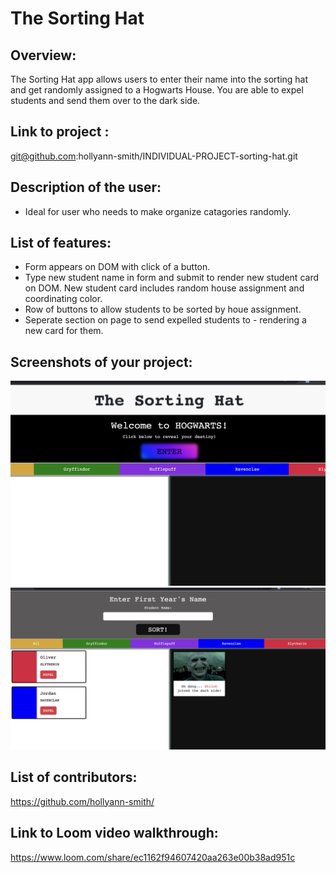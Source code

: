 # The Sorting Hat

## Overview:
The Sorting Hat app allows users to enter their name into the sorting hat and get randomly assigned to a Hogwarts House. You are able to expel students and send them over to the dark side.

## Link to project :
git@github.com:hollyann-smith/INDIVIDUAL-PROJECT-sorting-hat.git


## Description of the user:
- Ideal for user who needs to make organize catagories randomly.

## List of features:
- Form appears on DOM with click of a button.
- Type new student name in form and submit to render new student card on DOM. New student card includes random house assignment and coordinating color.
- Row of buttons to allow students to be sorted by houe assignment.
- Seperate section on page to send expelled students to - rendering a new card for them.

## Screenshots of your project:
![welcome page](sortingHatWelcome-1.png)
![app deployed](sortingHatWorking-1.png)



## List of contributors:
https://github.com/hollyann-smith/

## Link to Loom video walkthrough: 
https://www.loom.com/share/ec1162f94607420aa263e00b38ad951c

